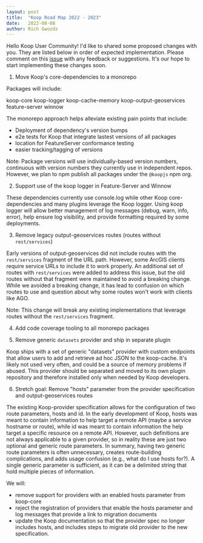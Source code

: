 ```yaml
---
layout: post
title:  "Koop Road Map 2022 - 2023"
date:   2022-08-08
author: Rich Gwozdz
---
```


Hello Koop User Community!  I'd like to shared some proposed changes with you.  They are listed below in order of expected implementation.  Please comment on this [issue](https://github.com/koopjs/koop/issues/386) with any feedback or suggestions.  It's our hope to start implementing these changes soon.


1) Move Koop's core-dependencies to a monorepo

Packages will include:

koop-core
koop-logger
koop-cache-memory
koop-output-geoservices
feature-server
winnow

The monorepo approach helps alleviate existing pain points that include:

- Deployment of dependency's version bumps
- e2e tests for Koop that integrate lastest versions of all packages
- location for FeatureServer conformance testing
- easier tracking/tagging of versions

Note: Package versions will use individually-based version numbers, continuous with version numbers they currently use in independent repos.  However, we plan to npm publish all packages under the `@koopjs` npm org.

2) Support use of the koop logger in Feature-Server and Winnow

These dependencies currently use console.log while other Koop core-dependencies and many plugins leverage the Koop logger.  Using koop logger will allow better management of log messages (debug, warn, info, error), help ensure log visibility, and provide formatting required by some deployments.

3) Remove legacy output-geoservices routes (routes without `rest/services`)

Early versions of output-geoservices did not include routes with the `rest/services`  fragment of the URL path. However, some ArcGIS clients require service URLs to include it to work properly.  An additional set of routes with `rest/services` were added to address this issue, but the old routes without that fragment were maintained to avoid a breaking change.  While we avoided a breaking change, it has lead to confusion on which routes to use and question about why some routes won't work with clients like AGO.

Note: This change will break any existing implementations that leverage routes without the `rest/services` fragment.

4) Add code coverage tooling to all monorepo packages

5) Remove generic `datasets` provider and ship in separate plugin

Koop ships with a set of generic "datasets" provider with custom endpoints that allow users to add and retrieve ad hoc JSON to the koop-cache.  It's likely not used very often, and could be a source of memory problems if abused. This provider should be separated and moved to its own plugin repository and therefore installed only when needed by Koop developers.

6) Stretch goal: Remove "hosts" parameter from the provider specification and output-geoservices routes

The existing Koop-provider specification allows for the configuration of two route parameters, hosts and id. In the early development of Koop, hosts was meant to contain information to help target a remote API (maybe a service hostname or route), while id  was meant to contain information the help target a specific resource on a remote API.  However, such definitions are not always applicable to a given provider, so in reality these are just two optional and generic route parameters. In summary, having two generic route parameters is often unnecessary, creates route-building complications, and adds usage confusion (e.g., what do I use hosts for?). A single generic parameter is sufficient, as it can be a delimited string that hold multiple pieces of information.

We will:

- remove support for providers with an enabled hosts  parameter from koop-core
- reject the registration of providers that enable the hosts parameter and log messages that provide a link to migration documents
- update the Koop documentation so that the provider spec no longer includes hosts, and includes steps to migrate old provider to the new specification.